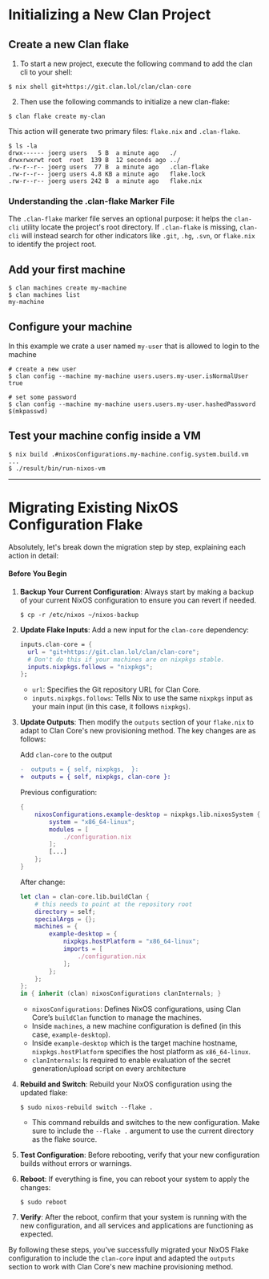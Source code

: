 # Initializing a New Clan Project

## Create a new Clan flake

1. To start a new project, execute the following command to add the clan cli to your shell:

```shellSession
$ nix shell git+https://git.clan.lol/clan/clan-core
```

2. Then use the following commands to initialize a new clan-flake:

```shellSession
$ clan flake create my-clan
```

This action will generate two primary files: `flake.nix` and `.clan-flake`.

```shellSession
$ ls -la
drwx------ joerg users   5 B  a minute ago   ./
drwxrwxrwt root  root  139 B  12 seconds ago ../
.rw-r--r-- joerg users  77 B  a minute ago   .clan-flake
.rw-r--r-- joerg users 4.8 KB a minute ago   flake.lock
.rw-r--r-- joerg users 242 B  a minute ago   flake.nix
```

### Understanding the .clan-flake Marker File

The `.clan-flake` marker file serves an optional purpose: it helps the `clan-cli` utility locate the project's root directory.
If `.clan-flake` is missing, `clan-cli` will instead search for other indicators like `.git`, `.hg`, `.svn`, or `flake.nix` to identify the project root.

## Add your first machine

```shellSession
$ clan machines create my-machine
$ clan machines list
my-machine
```

## Configure your machine

In this example we crate a user named `my-user` that is allowed to login to the machine

```shellSession
# create a new user
$ clan config --machine my-machine users.users.my-user.isNormalUser true

# set some password
$ clan config --machine my-machine users.users.my-user.hashedPassword $(mkpasswd)
```

## Test your machine config inside a VM

```shellSession
$ nix build .#nixosConfigurations.my-machine.config.system.build.vm
...
$ ./result/bin/run-nixos-vm
```

---

# Migrating Existing NixOS Configuration Flake

Absolutely, let's break down the migration step by step, explaining each action in detail:

#### Before You Begin

1. **Backup Your Current Configuration**: Always start by making a backup of your current NixOS configuration to ensure you can revert if needed.

   ```shellSession
   $ cp -r /etc/nixos ~/nixos-backup
   ```

2. **Update Flake Inputs**: Add a new input for the `clan-core` dependency:

   ```nix
   inputs.clan-core = {
     url = "git+https://git.clan.lol/clan/clan-core";
     # Don't do this if your machines are on nixpkgs stable.
     inputs.nixpkgs.follows = "nixpkgs";
   };
   ```

   - `url`: Specifies the Git repository URL for Clan Core.
   - `inputs.nixpkgs.follows`: Tells Nix to use the same `nixpkgs` input as your main input (in this case, it follows `nixpkgs`).

3. **Update Outputs**: Then modify the `outputs` section of your `flake.nix` to adapt to Clan Core's new provisioning method. The key changes are as follows:

   Add `clan-core` to the output

   ```diff
   -  outputs = { self, nixpkgs,  }:
   +  outputs = { self, nixpkgs, clan-core }:
   ```

   Previous configuration:

   ```nix
   {
       nixosConfigurations.example-desktop = nixpkgs.lib.nixosSystem {
           system = "x86_64-linux";
           modules = [
               ./configuration.nix
           ];
           [...]
       };
   }
   ```

   After change:

   ```nix
   let clan = clan-core.lib.buildClan {
       # this needs to point at the repository root
       directory = self;
       specialArgs = {};
       machines = {
           example-desktop = {
               nixpkgs.hostPlatform = "x86_64-linux";
               imports = [
                   ./configuration.nix
               ];
           };
       };
   };
   in { inherit (clan) nixosConfigurations clanInternals; }
   ```

   - `nixosConfigurations`: Defines NixOS configurations, using Clan Core’s `buildClan` function to manage the machines.
   - Inside `machines`, a new machine configuration is defined (in this case, `example-desktop`).
   - Inside `example-desktop` which is the target machine hostname, `nixpkgs.hostPlatform` specifies the host platform as `x86_64-linux`.
   - `clanInternals`: Is required to enable evaluation of the secret generation/upload script on every architecture

4. **Rebuild and Switch**: Rebuild your NixOS configuration using the updated flake:

   ```shellSession
   $ sudo nixos-rebuild switch --flake .
   ```

   - This command rebuilds and switches to the new configuration. Make sure to include the `--flake .` argument to use the current directory as the flake source.

5. **Test Configuration**: Before rebooting, verify that your new configuration builds without errors or warnings.

6. **Reboot**: If everything is fine, you can reboot your system to apply the changes:

   ```shellSession
   $ sudo reboot
   ```

7. **Verify**: After the reboot, confirm that your system is running with the new configuration, and all services and applications are functioning as expected.

By following these steps, you've successfully migrated your NixOS Flake configuration to include the `clan-core` input and adapted the `outputs` section to work with Clan Core's new machine provisioning method.
